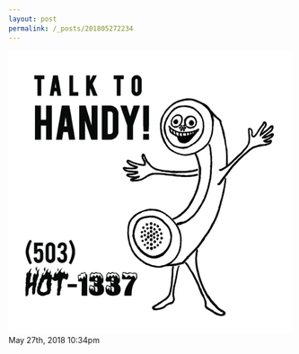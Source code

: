 ```yaml
---
layout: post
permalink: /_posts/201805272234
---
```


<img src="/images/blog/174327453059.png"/>

<div id="footer">
<span id="timestamp"> May 27th, 2018 10:34pm </span>
</div>
